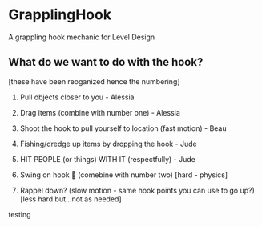 # GrapplingHook
A grappling hook mechanic for Level Design

## What do we want to do with the hook? 

[these have been reoganized hence the numbering]

1. Pull objects closer to you - Alessia 
5. Drag items (combine with number one) - Alessia

2. Shoot the hook to pull yourself to location (fast motion) - Beau


4. Fishing/dredge up items by dropping the hook - Jude
6. HIT PEOPLE (or things) WITH IT (respectfully) - Jude



3. Swing on hook :eyes: (comebine with number two) [hard - physics]
7. Rappel down? (slow motion - same hook points you can use to go up?) [less hard but...not as needed]


testing
